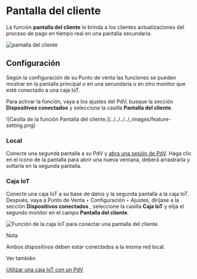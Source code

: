 # Pantalla del cliente

La función **pantalla del cliente** le brinda a los clientes actualizaciones
del proceso de pago en tiempo real en una pantalla secundaria.

![pantalla del cliente](../../../../_images/display.png)

## Configuración

Según la configuración de su Punto de venta las funciones se pueden mostrar en
la pantalla principal o en una secundaria o en otro monitor que esté conectado
a una caja IoT.

Para activar la función, vaya a los ajustes del PdV, busque la sección
**Dispositivos conectados** y seleccione la casilla **Pantalla del cliente**.

![Casilla de la función Pantalla del cliente.](../../../../_images/feature-
setting.png)

### Local

Conecte una segunda pantalla a su PdV y [abra una sesión de
PdV](../../point_of_sale#pos-session-start). Haga clic en el icono de la
pantalla para abrir una nueva ventana, deberá arrastrarla y soltarla en la
segunda pantalla.

### Caja IoT

Conecte una caja IoT a su base de datos y la segunda pantalla a la caja IoT.
Después, vaya a Punto de Venta ‣ Configuración ‣ Ajustes, diríjase a la
sección **Dispositivos conectados** , seleccione la casilla **Caja IoT** y
elija el segundo monitor en el campo **Pantalla del cliente**.

![Función de la caja IoT para conectar una pantalla del
cliente.](../../../../_images/iot-setting.png) <div class="alert alert-primary">
<p class="alert-title">
Nota</p><p>Ambos dispositivos deben estar conectados a la misma red local.</p>
</div>
<div class="alert alert-secondary">
<p class="alert-title">
Ver también</p><p><a href="../../../general/iot/config/pos">Utilizar una caja IoT con un PdV</a></p>
</div>


